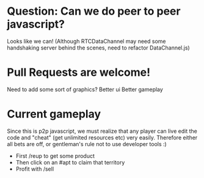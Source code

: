 # Question: Can we do peer to peer javascript?
Looks like we can! (Although RTCDataChannel may need some handshaking server behind the scenes, need to refactor DataChannel.js)

# Pull Requests are welcome!
Need to add some sort of graphics?
Better ui
Better gameplay

# Current gameplay
Since this is p2p javascript, we must realize that any player can live edit the code and "cheat" (get unlimited resources etc) very easily.
Therefore either all bets are off, or gentleman's rule not to use developer tools :)
* First /reup to get some product
* Then click on an #apt to claim that territory
* Profit with /sell
